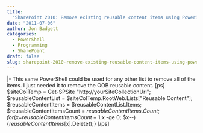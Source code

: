 ```yaml
---
title:
  "SharePoint 2010: Remove existing reusable content items using PowerShell"
date: "2011-07-06"
author: Jon Badgett
categories:
  - PowerShell
  - Programming
  - SharePoint
draft: false
slug: sharepoint-2010-remove-existing-reusable-content-items-using-powershell
---
```


|- This same PowerShell could be used for any other list to remove all of the
items. I just needed it to remove the OOB reusable content. [ps]
$siteColTemp = Get-SPSite &quot;http://yourSiteCollectionUrl&quot;; $reusableContentList = $siteColTemp.RootWeb.Lists[&quot;Reusable Content&quot;]; $reusableContentItems = $reusableContentList.Items; $reusableContentItemsCount = $reusableContentItems.Count; for($x=$reusableContentItemsCount-1;$x
-ge 0; $x--){$reusableContentItems[$x].Delete();} [/ps]
